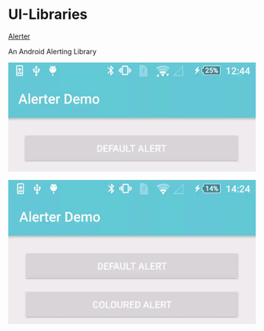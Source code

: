 # UI-Libraries

[Alerter](https://github.com/Tapadoo/Alerter?utm_source=android-arsenal.com&utm_medium=referral&utm_campaign=5302)

An Android Alerting Library

![Default Alert](./documentation/alert_default.gif)

![Coloured Alert](./documentation/alert_coloured.gif)
